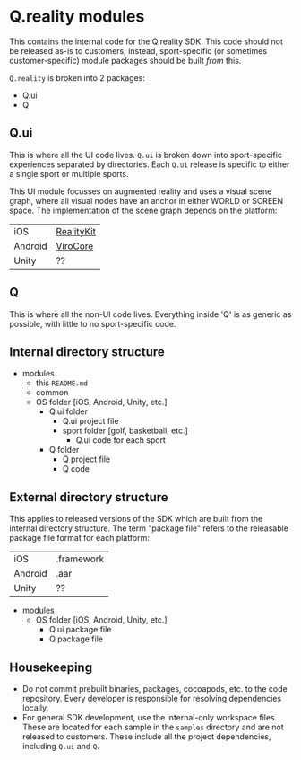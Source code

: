 # Q.reality modules
This contains the internal code for the Q.reality SDK. This code should not be released as-is to customers; instead, sport-specific (or sometimes customer-specific) module packages should be built _from_ this.

`Q.reality` is broken into 2 packages:

 - Q.ui
 - Q
 
 ## Q.ui
 This is where all the UI code lives. `Q.ui` is broken down into sport-specific experiences separated by directories. Each `Q.ui` release is specific to either a single sport or multiple sports.

 This UI module focusses on augmented reality and uses a visual scene graph, where all visual nodes have an anchor in either WORLD or SCREEN space.
 The implementation of the scene graph depends on the platform:

|  |  |
| --- | --- |
| iOS | [RealityKit](https://developer.apple.com/documentation/realitykit/) |
| Android | [ViroCore](https://github.com/ViroCommunity/virocore) |
| Unity | ?? |

 ## Q
 This is where all the non-UI code lives. Everything inside 'Q' is as generic as possible, with little to no sport-specific code.

## Internal directory structure 

- modules
  - this `README.md`
  - common
  - OS folder [iOS, Android, Unity, etc.]
    - Q.ui folder 
      - Q.ui project file
      - sport folder [golf, basketball, etc.]
        - Q.ui code for each sport
    - Q folder
      - Q project file
      - Q code

## External directory structure 
This applies to released versions of the SDK which are built from the internal directory structure. The term "package file" refers to the releasable package file format for each platform:

|  |  |
| --- | --- |
| iOS | .framework |
| Android | .aar |
| Unity | ?? |

- modules
  - OS folder [iOS, Android, Unity, etc.]
    - Q.ui package file
    - Q package file

## Housekeeping
- Do not commit prebuilt binaries, packages, cocoapods, etc. to the code repository. Every developer is responsible for resolving dependencies locally.
- For general SDK development, use the internal-only workspace files. These are located for each sample in the `samples` directory and are not released to customers. These include all the project dependencies, including `Q.ui` and `Q`.

